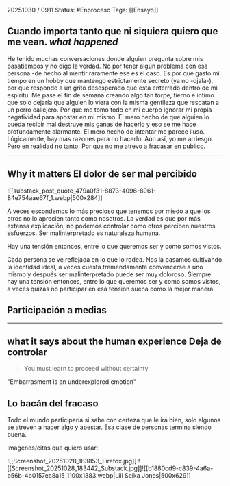20251030 / 0911
Status: #Enproceso 
Tags: [[Ensayo]] 

Cuando importa tanto que ni siquiera quiero que me vean. 
*what happened*
--
He tenido muchas conversaciones donde alguien pregunta sobre mis pasatiempos y no digo la verdad. No por tener algún problema con esa persona -de hecho al mentir raramente ese es el caso. Es por que gasto mi tiempo en un hobby que mantengo estrictamente secreto (ya no -ojala-), 
por que responde a un grito desesperado que esta enterrado dentro de mi espíritu. Me pase el fin de semana creando algo tan torpe, tierno e intimo que solo dejaría que alguien lo viera con la misma gentileza que rescatan a un perro callejero. Por que me tomo todo en mi cuerpo ignorar mi propia negatividad  para apostar en mi mismo. El mero hecho de que alguien lo pueda recibir mal destruye mis ganas de hacerlo y eso se  me hace profundamente alarmante.
El mero hecho de intentar me parece iluso. Lógicamente, hay más razones para no hacerlo. Aún así, yo me arriesgo. 
Pero en realidad no tanto. Por que no me atrevo a fracasar en publico.

-----------
Why it matters
El dolor de ser mal percibido 
-- 
![[substack_post_quote_479a0f31-8873-4096-8961-84e754aae67f_1.webp|500x284]]

A veces escondemos lo más precioso que tenemos por miedo a que los otros no lo aprecien tanto como nosotros. La verdad es que por más extensa explicación, no podemos controlar como otros perciben nuestros esfuerzos. Ser malinterpretado es naturaleza humana. 

Hay una tensión entonces, entre lo que queremos ser y como somos vistos.  

Cada persona se ve reflejada en lo que lo rodea. Nos la pasamos cultivando la identidad ideal, a veces cuesta tremendamente convencerse a uno mismo y después ser malinterpretado puede ser muy doloroso. Siempre hay una tensión entonces, entre lo que queremos ser y como somos vistos, a veces quizás no participar en esa tension suena como la mejor manera. 



Participación a medias
-- 



--------------------
what it says about the human experience
Deja de controlar
--

>You must learn to proceed without certainty

"Embarrasment is an underexplored emotion"

Lo bacán del fracaso
-- 

Todo el mundo participaría si sabe con certeza que le irá bien, solo algunos se atreven a hacer algo y apestar. Esa clase de personas termina siendo buena. 





















Imagenes/citas que quiero usar:



![[Screenshot_20251028_183853_Firefox.jpg]]
![[Screenshot_20251028_183442_Substack.jpg]]![[b1880cd9-c839-4a6a-b56b-4b0157ea8a15_1100x1383.webp|Lili Seika Jones|500x629]]